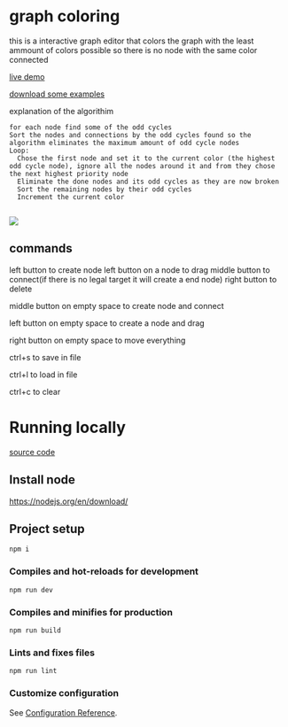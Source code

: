 # graph coloring

this is a interactive graph editor that colors the graph with the least ammount of colors possible so there is no node with the same color connected

[live demo](https://thiago099.github.io/graph-coloring/)

[download some examples](https://github.com/Thiago099/graph-coloring/tree/master/examples)

explanation of the algorithim
```
for each node find some of the odd cycles
Sort the nodes and connections by the odd cycles found so the algorithm eliminates the maximum amount of odd cycle nodes
Loop:
  Chose the first node and set it to the current color (the highest odd cycle node), ignore all the nodes around it and from they chose the next highest priority node
  Eliminate the done nodes and its odd cycles as they are now broken
  Sort the remaining nodes by their odd cycles
  Increment the current color
  
```

![](https://i.imgur.com/OkpcM09.png)

## commands

left button to create node
left button on a node to drag
middle button to connect(if there is no legal target it will create a end node)
right button to delete

middle button on empty space to create node and connect

left button on empty space to create a node and drag

right button on empty space to move everything

ctrl+s to save in file 

ctrl+l to load in file

ctrl+c to clear

# Running locally

[source code](https://github.com/Thiago099/graph-coloring)

## Install node
https://nodejs.org/en/download/

## Project setup
```
npm i
```

### Compiles and hot-reloads for development
```
npm run dev
```

### Compiles and minifies for production
```
npm run build
```

### Lints and fixes files
```
npm run lint
```

### Customize configuration
See [Configuration Reference](https://cli.vuejs.org/config/).
